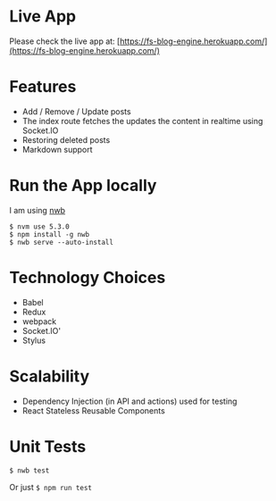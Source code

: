 # Live App
Please check the live app at: [https://fs-blog-engine.herokuapp.com/](https://fs-blog-engine.herokuapp.com/)

# Features

* Add / Remove / Update posts
* The index route fetches the updates the content in realtime using Socket.IO
* Restoring deleted posts
* Markdown support

# Run the App locally

I am using [nwb](https://github.com/insin/nwb)

```
$ nvm use 5.3.0 
$ npm install -g nwb
$ nwb serve --auto-install
```

# Technology Choices

* Babel
* Redux
* webpack
* Socket.IO'
* Stylus

# Scalability

* Dependency Injection (in API and actions) used for testing
* React Stateless Reusable Components


# Unit Tests

```
$ nwb test
```

Or just `$ npm run test`
